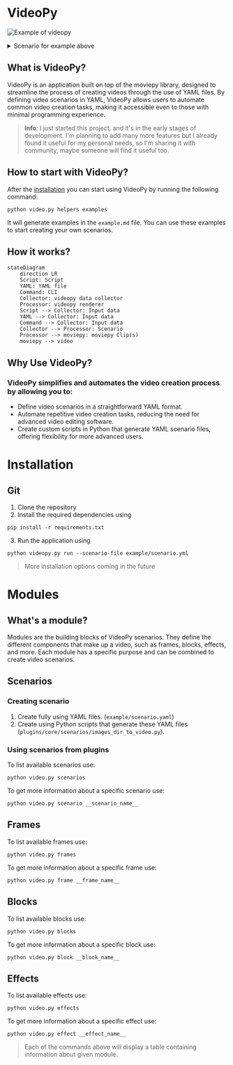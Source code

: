 # VideoPy

![Example of videopy](./example/output/readme.gif)

<details><summary>Scenario for example above</summary>

```yaml
width: 640
height: 240
fps: 24
output_path: example/output/readme.gif
frames:
  - type: plugins.core.frames.image
    time:
      duration: 5
    configuration:
      file_path: example/assets/image/readme.png
    effects:
      - type: plugins.core.effects.frames.resize
        configuration:
          mode: center_crop
    blocks:
      - type: plugins.core.blocks.text
        time:
          duration: 1
        position: [center, center]
        configuration:
          content: Hello from videopy!
          color: white
          font: Roboto-Bold
          size: 50
          margin: 30
          padding: 20
        effects:
          - type: plugins.core.effects.blocks.text.write
            time:
              duration: 1
          - type: plugins.core.effects.blocks.text.background
            time:
              duration: 1
            configuration:
              color: [0, 0, 0]
              border_radius: 10
              opacity: 1
          - type: plugins.core.effects.blocks.text.slidein
            configuration:
              slide_from: top
            time:
              duration: 0.5
      - type: plugins.core.blocks.text
        time:
          duration: 1
          start: 1
        position: [center, center]
        configuration:
          content: This is example scenario
          color: white
          font: Roboto-Bold
          size: 30
          margin: 30
          padding: 20
        effects:
          - type: plugins.core.effects.blocks.text.write
            time:
              duration: 1
          - type: plugins.core.effects.blocks.text.background
            time:
              duration: 1
            configuration:
              color: [0, 0, 0]
              border_radius: 10
              opacity: 1
          - type: plugins.core.effects.blocks.text.fadein
            configuration:
              slide_from: top
            time:
              duration: 0.5
      - type: plugins.core.blocks.text
        time:
          duration: 2
          start: 2
        position: [center, center]
        configuration:
          content: Yeah, you can generate gifs too!
          color: white
          font: Roboto-Bold
          size: 30
          margin: 30
          padding: 20
        effects:
          - type: plugins.core.effects.blocks.text.write
            time:
              duration: 2
          - type: plugins.core.effects.blocks.text.background
            time:
              duration: 2
            configuration:
              color: [0, 0, 0]
              border_radius: 10
          - type: plugins.core.effects.blocks.text.fadein
            time:
              duration: 0.5
          - type: plugins.core.effects.blocks.text.fadeout
            time:
              duration: 0.5
```

</details>

## What is VideoPy?

VideoPy is an application built on top of the moviepy library, designed to streamline the process of creating videos
through the use of YAML files. By defining video scenarios in YAML, VideoPy allows users to automate common video
creation tasks, making it accessible even to those with minimal programming experience.

> **Info**: I just started this project, and it's in the early stages of development. I'm planning to add many more
> features
> but I already found it useful for my personal needs, so I'm sharing it with community, maybe someone will
> find it useful too.

## How to start with VideoPy?

After the [installation](#installation) you can start using VideoPy by running the following command:

```shell
python video.py helpers examples
```

It will generate examples in the `example.md` file. You can use these examples to start creating your own scenarios.

## How it works?

```mermaid
stateDiagram
    direction LR
    Script: Script
    YAML: YAML file
    Command: CLI
    Collector: videopy data collector
    Processor: videopy renderer
    Script --> Collector: Input data
    YAML --> Collector: Input data
    Command --> Collector: Input data
    Collector --> Processor: Scenario
    Processor --> moviepy: moviepy Clip(s)
    moviepy --> video
```

## Why Use VideoPy?

### VideoPy simplifies and automates the video creation process by allowing you to:

- Define video scenarios in a straightforward YAML format.
- Automate repetitive video creation tasks, reducing the need for advanced video editing software.
- Create custom scripts in Python that generate YAML scenario files, offering flexibility for more advanced users.

# Installation

## Git

1. Clone the repository
2. Install the required dependencies using

```shell
pip install -r requirements.txt
```

3. Run the application using

```shell
python videopy.py run --scenario-file example/scenario.yml
```

> More installation options coming in the future

# Modules

## What's a module?

Modules are the building blocks of VideoPy scenarios. They define the different components that make up a video, such as
frames, blocks, effects, and more. Each module has a specific purpose and can be combined to create video scenarios.

## Scenarios

### Creating scenario

1. Create fully using YAML files. (`example/scenario.yaml`)
2. Create using Python scripts that generate these YAML files (`plugins/core/scenarios/images_dir_to_video.py`).

### Using scenarios from plugins

To list available scenarios use:

```shell
python video.py scenarios
```

To get more information about a specific scenario use:

```shell
python video.py scenario __scenario_name__
```

## Frames

To list available frames use:

```shell
python video.py frames
```

To get more information about a specific frame use:

```shell
python video.py frame __frame_name__
```

## Blocks

To list available blocks use:

```shell
python video.py blocks
```

To get more information about a specific block use:

```shell
python video.py block __block_name__
```

## Effects

To list available effects use:

```shell
python video.py effects
```

To get more information about a specific effect use:

```shell
python video.py effect __effect_name__
```

> Each of the commands above will display a table containing information about given module.

